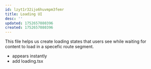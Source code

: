 ```yaml
---
id: lzyt1r32ijo6huvmpm3femr
title: Loading UI
desc: ''
updated: 1752657080396
created: 1752657080396
---
```


This file helps us create loading states that users see while waiting for content to load in a specefic route segment.

- appears instantly
- add loading.tsx

